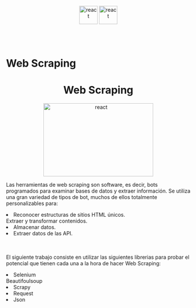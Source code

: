 <p align="center">
<img src="https://upload.wikimedia.org/wikipedia/commons/thumb/c/c3/Python-logo-notext.svg/200px-Python-logo-notext.svg.png" alt="react" width="50" height="50" />
<img src="https://upload.wikimedia.org/wikipedia/commons/d/d5/Selenium_Logo.png" alt="react" width="50" height="50" />
</p>

<br>
</br>


# Web Scraping

<h1 style="text-align:center">Web Scraping</h1>

<p align="center">
<img src="https://www.antevenio.com/wp-content/uploads/2019/03/web-scraping-attack.jpg" alt="react" width="300" height="200" />
</p>



Las herramientas de web scraping son software, es decir, bots programados para examinar bases de datos y extraer información. Se utiliza una gran variedad de tipos de bot, muchos de ellos totalmente personalizables para:


<ui>
<li>
Reconocer estructuras de sitios HTML únicos.
</li>
Extraer y transformar contenidos.
</li>
<li>
Almacenar datos.
</li>
<li>
Extraer datos de las API.
</li>

</ui>

<br>
</br>

El siguiente trabajo consiste en utilizar las siguientes librerias para probar el potencial que tienen cada una a la hora de hacer Web Scraping:

<ui>
<li>
Selenium
</li>
Beautifoulsoup
</li>
<li>
Scrapy
</li>
<li>
Request
</li>
<li>
Json
</li>

</ui>
